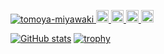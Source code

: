 <p align="left">
  <a href="https://github.com/Tomoya185-miyawaki/Tomoya185-miyawaki/">
    <img src="https://komarev.com/ghpvc/?username=Tomoya185-miyawaki" alt="tomoya-miyawaki" />
  </a>
  <a href="https://twitter.com/wavegr">
    <img height="20" src="https://img.shields.io/twitter/follow/wavegr?label=Twitter&logo=twitter&style=flat" />
  </a>
  <a href="https://github.com/Tomoya185-miyawaki">
    <img height="20" src="https://img.shields.io/github/followers/Tomoya185-miyawaki?label=follow&logo=github&style=flat" />
  </a>
  <a href="https://qiita.com/mk185">
    <img height="20" src="https://qiita-badge.apiapi.app/s/mk185/posts.svg" />
  </a>
  <//qiita.com/mk185">
    <img height="20" src="https://qiita-badge.apiapi.app/s/mk185/contributions.svg" />
  </a>
</p>

[![GitHub stats](https://github-readme-stats.vercel.app/api?username=Tomoya185-miyawaki&theme=onedark)](https://github.com/Tomoya185-miyawaki/github-readme-stats)
[![trophy](https://github-profile-trophy.vercel.app/?username=Tomoya185-miyawaki&theme=onedark)](https://github.com/Tomoya185-miyawaki/github-profile-trophy)
